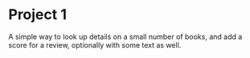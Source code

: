 # Project 1

A simple way to look up details on a small number of books, and add a score for a review, optionally with some text as well.
